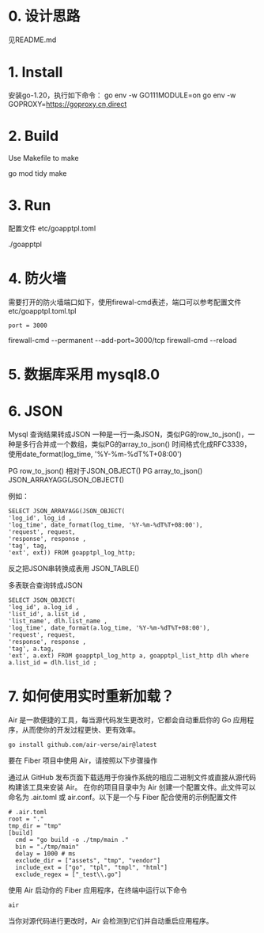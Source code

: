 # 0. 设计思路

见README.md

# 1. Install

安装go-1.20，执行如下命令：
 go env -w GO111MODULE=on
 go env -w GOPROXY=https://goproxy.cn,direct

# 2. Build

Use Makefile to make

go mod tidy
make

# 3. Run

配置文件 etc/goapptpl.toml

./goapptpl

# 4. 防火墙

需要打开的防火墙端口如下，使用firewal-cmd表述，端口可以参考配置文件etc/goapptpl.toml.tpl

	port = 3000

firewall-cmd --permanent --add-port=3000/tcp
firewall-cmd --reload


# 5. 数据库采用 mysql8.0


# 6. JSON

Mysql 查询结果转成JSON
一种是一行一条JSON，类似PG的row_to_json()，一种是多行合并成一个数组，类似PG的array_to_json()
时间格式化成RFC3339，使用date_format(log_time, '%Y-%m-%dT%T+08:00')

PG row_to_json() 相对于JSON_OBJECT()
PG array_to_json() JSON_ARRAYAGG(JSON_OBJECT()

例如：
```
SELECT JSON_ARRAYAGG(JSON_OBJECT(
'log_id', log_id ,
'log_time', date_format(log_time, '%Y-%m-%dT%T+08:00'),
'request', request,
'response', response ,
'tag', tag,
'ext', ext)) FROM goapptpl_log_http;
```

反之把JSON串转换成表用 JSON_TABLE()

多表联合查询转成JSON

```
SELECT JSON_OBJECT(
'log_id', a.log_id ,
'list_id', a.list_id ,
'list_name', dlh.list_name ,
'log_time', date_format(a.log_time, '%Y-%m-%dT%T+08:00'),
'request', request,
'response', response ,
'tag', a.tag,
'ext', a.ext) FROM goapptpl_log_http a, goapptpl_list_http dlh where a.list_id = dlh.list_id ;
```


# 7. 如何使用实时重新加载？
Air 是一款便捷的工具，每当源代码发生更改时，它都会自动重启你的 Go 应用程序，从而使你的开发过程更快、更有效率。

```
go install github.com/air-verse/air@latest
```

要在 Fiber 项目中使用 Air，请按照以下步骤操作

通过从 GitHub 发布页面下载适用于你操作系统的相应二进制文件或直接从源代码构建该工具来安装 Air。
在你的项目目录中为 Air 创建一个配置文件。此文件可以命名为 .air.toml 或 air.conf。以下是一个与 Fiber 配合使用的示例配置文件

```
# .air.toml
root = "."
tmp_dir = "tmp"
[build]
  cmd = "go build -o ./tmp/main ."
  bin = "./tmp/main"
  delay = 1000 # ms
  exclude_dir = ["assets", "tmp", "vendor"]
  include_ext = ["go", "tpl", "tmpl", "html"]
  exclude_regex = ["_test\\.go"]
```

使用 Air 启动你的 Fiber 应用程序，在终端中运行以下命令

```
air
```

当你对源代码进行更改时，Air 会检测到它们并自动重启应用程序。
